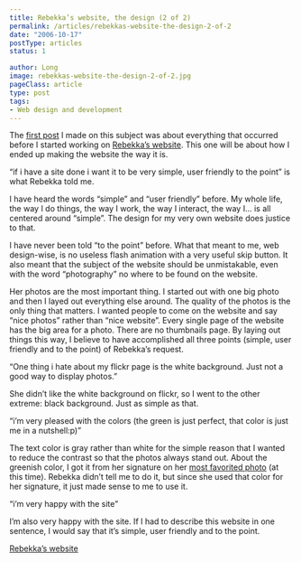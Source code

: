 ```yaml
---
title: Rebekka’s website, the design (2 of 2)
permalink: /articles/rebekkas-website-the-design-2-of-2
date: "2006-10-17"
postType: articles
status: 1

author: Long
image: rebekkas-website-the-design-2-of-2.jpg
pageClass: article
type: post
tags:
- Web design and development
---
```


The [first post](/articles/rebekkas-website-the-beginnings-1-of-2/) I made on this subject was about everything that occurred before I started working on [Rebekka’s website](http://www.rebekkagudleifs.com/). This one will be about how I ended up making the website the way it is.

“if i have a site done i want it to be very simple, user friendly to the point” is what Rebekka told me.

I have heard the words “simple” and “user friendly” before. My whole life, the way I do things, the way I work, the way I interact, the way I… is all centered around “simple”. The design for my very own website does justice to that.

I have never been told “to the point” before. What that meant to me, web design-wise, is no useless flash animation with a very useful skip button. It also meant that the subject of the website should be unmistakable, even with the word “photography” no where to be found on the website.

Her photos are the most important thing. I started out with one big photo and then I layed out everything else around. The quality of the photos is the only thing that matters. I wanted people to come on the website and say “nice photos” rather than “nice website”. Every single page of the website has the big area for a photo. There are no thumbnails page. By laying out things this way, I believe to have accomplished all three points (simple, user friendly and to the point) of Rebekka’s request.

“One thing i hate about my flickr page is the white background. Just not a good way to display photos.”

She didn’t like the white background on flickr, so I went to the other extreme: black background. Just as simple as that.

“i’m very pleased with the colors (the green is just perfect, that color is just me in a nutshell:p)”

The text color is gray rather than white for the simple reason that I wanted to reduce the contrast so that the photos always stand out. About the greenish color, I got it from her signature on her [most favorited photo](http://www.flickr.com/photos/rebba/32296282/) (at this time). Rebekka didn’t tell me to do it, but since she used that color for her signature, it just made sense to me to use it.

“i’m very happy with the site”

I’m also very happy with the site. If I had to describe this website in one sentence, I would say that it’s simple, user friendly and to the point.

[Rebekka’s website](http://www.rebekkagudleifs.com/)
